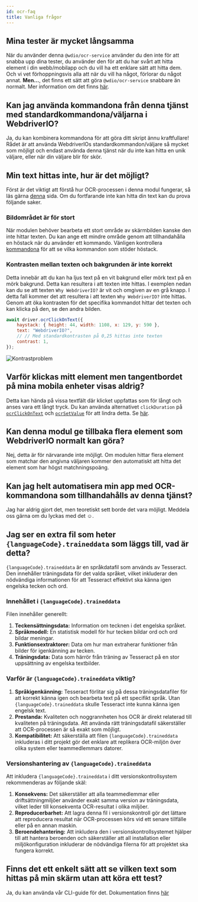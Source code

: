 ```yaml
---
id: ocr-faq
title: Vanliga frågor
---
```


## Mina tester är mycket långsamma

När du använder denna `@wdio/ocr-service` använder du den inte för att snabba upp dina tester, du använder den för att du har svårt att hitta element i din webb/mobilapp och du vill ha ett enklare sätt att hitta dem. Och vi vet förhoppningsvis alla att när du vill ha något, förlorar du något annat. **Men...**, det finns ett sätt att göra `@wdio/ocr-service` snabbare än normalt. Mer information om det finns [här](./more-test-optimization).

## Kan jag använda kommandona från denna tjänst med standardkommandona/väljarna i WebdriverIO?

Ja, du kan kombinera kommandona för att göra ditt skript ännu kraftfullare! Rådet är att använda WebdriverIOs standardkommandon/väljare så mycket som möjligt och endast använda denna tjänst när du inte kan hitta en unik väljare, eller när din väljare blir för skör.

## Min text hittas inte, hur är det möjligt?

Först är det viktigt att förstå hur OCR-processen i denna modul fungerar, så läs gärna [denna](./ocr-testing) sida. Om du fortfarande inte kan hitta din text kan du prova följande saker.

### Bildområdet är för stort

När modulen behöver bearbeta ett stort område av skärmbilden kanske den inte hittar texten. Du kan ange ett mindre område genom att tillhandahålla en höstack när du använder ett kommando. Vänligen kontrollera [kommandona](./ocr-click-on-text) för att se vilka kommandon som stöder höstack.

### Kontrasten mellan texten och bakgrunden är inte korrekt

Detta innebär att du kan ha ljus text på en vit bakgrund eller mörk text på en mörk bakgrund. Detta kan resultera i att texten inte hittas. I exemplen nedan kan du se att texten `Why WebdriverIO?` är vit och omgiven av en grå knapp. I detta fall kommer det att resultera i att texten `Why WebdriverIO?` inte hittas. Genom att öka kontrasten för det specifika kommandot hittar det texten och kan klicka på den, se den andra bilden.

```js
await driver.ocrClickOnText({
    haystack: { height: 44, width: 1108, x: 129, y: 590 },
    text: "WebdriverIO?",
    // // Med standardkontrasten på 0,25 hittas inte texten
    contrast: 1,
});
```

![Kontrastproblem](/img/ocr/increased-contrast.jpg)

## Varför klickas mitt element men tangentbordet på mina mobila enheter visas aldrig?

Detta kan hända på vissa textfält där klicket uppfattas som för långt och anses vara ett långt tryck. Du kan använda alternativet `clickDuration` på [`ocrClickOnText`](./ocr-click-on-text) och [`ocrSetValue`](./ocr-set-value) för att lindra detta. Se [här](./ocr-click-on-text#options).

## Kan denna modul ge tillbaka flera element som WebdriverIO normalt kan göra?

Nej, detta är för närvarande inte möjligt. Om modulen hittar flera element som matchar den angivna väljaren kommer den automatiskt att hitta det element som har högst matchningspoäng.

## Kan jag helt automatisera min app med OCR-kommandona som tillhandahålls av denna tjänst?

Jag har aldrig gjort det, men teoretiskt sett borde det vara möjligt. Meddela oss gärna om du lyckas med det ☺️.

## Jag ser en extra fil som heter `{languageCode}.traineddata` som läggs till, vad är detta?

`{languageCode}.traineddata` är en språkdatafil som används av Tesseract. Den innehåller träningsdata för det valda språket, vilket inkluderar den nödvändiga informationen för att Tesseract effektivt ska känna igen engelska tecken och ord.

### Innehållet i `{languageCode}.traineddata`

Filen innehåller generellt:

1. **Teckensättningsdata:** Information om tecknen i det engelska språket.
1. **Språkmodell:** En statistisk modell för hur tecken bildar ord och ord bildar meningar.
1. **Funktionsextraktorer:** Data om hur man extraherar funktioner från bilder för igenkänning av tecken.
1. **Träningsdata:** Data som härrör från träning av Tesseract på en stor uppsättning av engelska textbilder.

### Varför är `{languageCode}.traineddata` viktig?

1. **Språkigenkänning:** Tesseract förlitar sig på dessa träningsdatafiler för att korrekt känna igen och bearbeta text på ett specifikt språk. Utan `{languageCode}.traineddata` skulle Tesseract inte kunna känna igen engelsk text.
1. **Prestanda:** Kvaliteten och noggrannheten hos OCR är direkt relaterad till kvaliteten på träningsdata. Att använda rätt träningsdatafil säkerställer att OCR-processen är så exakt som möjligt.
1. **Kompatibilitet:** Att säkerställa att filen `{languageCode}.traineddata` inkluderas i ditt projekt gör det enklare att replikera OCR-miljön över olika system eller teammedlemmars datorer.

### Versionshantering av `{languageCode}.traineddata`

Att inkludera `{languageCode}.traineddata` i ditt versionskontrollsystem rekommenderas av följande skäl:

1. **Konsekvens:** Det säkerställer att alla teammedlemmar eller driftsättningmiljöer använder exakt samma version av träningsdata, vilket leder till konsekventa OCR-resultat i olika miljöer.
1. **Reproducerbarhet:** Att lagra denna fil i versionskontroll gör det lättare att reproducera resultat när OCR-processen körs vid ett senare tillfälle eller på en annan maskin.
1. **Beroendehantering:** Att inkludera den i versionskontrollsystemet hjälper till att hantera beroenden och säkerställer att all installation eller miljökonfiguration inkluderar de nödvändiga filerna för att projektet ska fungera korrekt.

## Finns det ett enkelt sätt att se vilken text som hittas på min skärm utan att köra ett test?

Ja, du kan använda vår CLI-guide för det. Dokumentation finns [här](./cli-wizard)